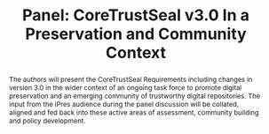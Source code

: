 ---
abstract: The authors will present the CoreTrustSeal Requirements including changes
  in version 3.0  in the wider context of an ongoing task force to promote digital
  preservation and an emerging community of trustworthy digital repositories. The
  input from the iPres audience during the panel discussion will be collated, aligned
  and fed back into these active areas of assessment, community building and policy
  development.
creators:
- L'Hours, Hervé
date: null
document_url: https://az659834.vo.msecnd.net/eventsairwesteuprod/production-inconference-public/8d01ce7faacc409584e96d079395595b
grand_parent: iPRES
institutions:
- UK Data Service, University Of Essex
keywords:
- coretrustseal
- preservation
- community
landing_page_url: null
language: eng
layout: publication
license: CC-BY 4.0 International
notes_url: null
parent: iPRES 2022
publication_type: panel
size: null
slides_url: null
source_name: iPRES
title: 'Panel: CoreTrustSeal v3.0 In a Preservation and Community Context'
year: 2022
---